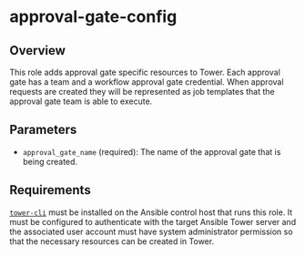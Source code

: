 # approval-gate-config

## Overview
This role adds approval gate specific resources to Tower. Each approval gate has a team and a workflow approval gate credential. When approval requests are created they will be represented as job templates that the approval gate team is able to execute.

## Parameters
- `approval_gate_name` (required): The name of the approval gate that is being created.

## Requirements
[`tower-cli`](http://tower-cli.readthedocs.io/en/latest/) must be installed on the Ansible control host that runs this role. It must be configured to authenticate with the target Ansible Tower server and the associated user account must have system administrator permission so that the necessary resources can be created in Tower.
